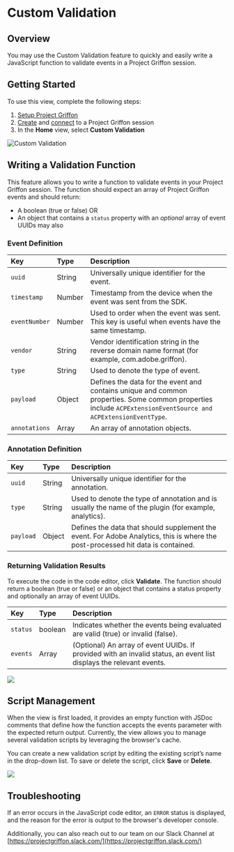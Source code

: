 # Custom Validation

## Overview

You may use the Custom Validation feature to quickly and easily write a JavaScript function to validate events in a Project Griffon session.

## Getting Started

To use this view, complete the following steps:

1. [Setup Project Griffon](../set-up-project-griffon.md)
2. [Create](./#creating-sessions) and [connect](./#connecting-to-a-session) to a Project Griffon session
3. In the **Home** view, select **Custom Validation**

![Custom Validation](../../../.gitbook/assets/screen-shot-2020-02-12-at-9.17.25-am.png)

## Writing a Validation Function

This feature allows you to write a function to validate events in your Project Griffon session. The function should expect an array of Project Griffon events and should return:

* A boolean \(true or false\) OR
* An object that contains a `status` property with an _optional_ array of event UUIDs may also

### Event Definition

| Key | Type | Description |
| :--- | :--- | :--- |
| `uuid` | String | Universally unique identifier for the event. |
| `timestamp` | Number | Timestamp from the device when the event was sent from the SDK. |
| `eventNumber` | Number | Used to order when the event was sent. This key is useful when events have the same timestamp. |
| `vendor` | String | Vendor identification string in the reverse domain name format \(for example, com.adobe.griffon\). |
| `type` | String | Used to denote the type of event. |
| `payload` | Object | Defines the data for the event and contains unique and common properties. Some common properties include `ACPExtensionEventSource and ACPExtensionEventType`. |
| `annotations` | Array | An array of annotation objects. |

### Annotation Definition

| Key | Type | Description |
| :--- | :--- | :--- |
| `uuid` | String | Universally unique identifier for the annotation. |
| `type` | String | Used to denote the type of annotation and is usually the name of the plugin \(for example, analytics\). |
| `payload` | Object | Defines the data that should supplement the event. For Adobe Analytics, this is where the post-processed hit data is contained. |

### Returning Validation Results

To execute the code in the code editor, click **Validate**. The function should return a boolean \(true or false\) or an object that contains a status property and optionally an array of event UUIDs.

| Key | Type | Description |
| :--- | :--- | :--- |
| `status` | boolean | Indicates whether the events being evaluated are valid \(true\) or invalid \(false\). |
| `events` | Array | \(Optional\) An array of event UUIDs. If provided with an invalid status, an event list displays the relevant events. |

![](../../../.gitbook/assets/griffon-custom-validation-invalid.png)

## Script Management

When the view is first loaded, it provides an empty function with JSDoc comments that define how the function accepts the events parameter with the expected return output. Currently, the view allows you to manage several validation scripts by leveraging the browser's cache.

You can create a new validation script by editing the existing script’s name in the drop-down list. To save or delete the script, click **Save** or **Delete**.

![](../../../.gitbook/assets/griffon-custom-validation-save.png)

## Troubleshooting

If an error occurs in the JavaScript code editor, an `ERROR` status is displayed, and the reason for the error is output to the browser's developer console.

Additionally, you can also reach out to our team on our Slack Channel at [https://projectgriffon.slack.com/](https://projectgriffon.slack.com/)


